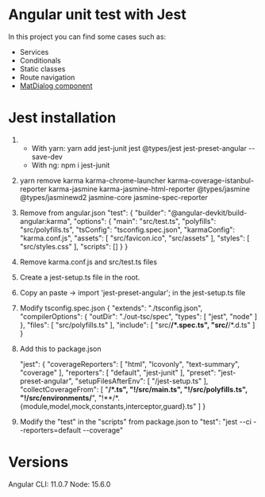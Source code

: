 # Angular unit test with Jest

In this project you can find some cases such as:

* Services
* Conditionals
* Static classes
* Route navigation
* [MatDialog component](https://material.angular.io/components/dialog/overview) 

# Jest installation
1. * With yarn: yarn add jest-junit jest @types/jest jest-preset-angular --save-dev
   * With ng: npm i jest-junit
2. yarn remove karma karma-chrome-launcher karma-coverage-istanbul-reporter karma-jasmine karma-jasmine-html-reporter @types/jasmine @types/jasminewd2 jasmine-core jasmine-spec-reporter
3. Remove from angular.json 
    "test": {
          "builder": "@angular-devkit/build-angular:karma",
          "options": {
            "main": "src/test.ts",
            "polyfills": "src/polyfills.ts",
            "tsConfig": "tsconfig.spec.json",
            "karmaConfig": "karma.conf.js",
            "assets": [
              "src/favicon.ico",
              "src/assets"
            ],
            "styles": [
              "src/styles.css"
            ],
            "scripts": []
          }
        }
4. Remove karma.conf.js and src/test.ts files
5. Create a jest-setup.ts file in the root.
6. Copy an paste -> import 'jest-preset-angular'; in the jest-setup.ts file
7. Modify tsconfig.spec.json
        {
        "extends": "./tsconfig.json",
        "compilerOptions": {
            "outDir": "./out-tsc/spec",
            "types": [
            "jest",
            "node"
            ]
        },
        "files": [
            "src/polyfills.ts"
        ],
        "include": [
            "src/**/*.spec.ts",
            "src/**/*.d.ts"
        ]
        }
8. Add this to package.json


    "jest": {
    "coverageReporters": [
      "html",
      "lcovonly",
      "text-summary",
      "coverage"
    ],
    "reporters": [
      "default",
      "jest-junit"
    ],
    "preset": "jest-preset-angular",
    "setupFilesAfterEnv": [
      "<rootDir>/jest-setup.ts"
    ],
    "collectCoverageFrom": [
      "**/*.ts",
      "!<rootDir>/src/main.ts",
      "!<rootDir>/src/polyfills.ts",
      "!<rootDir>/src/environments/**",
      "!**/*.{module,model,mock,constants,interceptor,guard}.ts"
    ]
  }

9. Modify the "test" in the "scripts" from package.json to 
    "test": "jest --ci --reporters=default --coverage"

# Versions
Angular CLI: 11.0.7
Node: 15.6.0